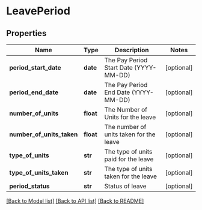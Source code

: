# LeavePeriod

## Properties
Name | Type | Description | Notes
------------ | ------------- | ------------- | -------------
**period_start_date** | **date** | The Pay Period Start Date (YYYY-MM-DD) | [optional] 
**period_end_date** | **date** | The Pay Period End Date (YYYY-MM-DD) | [optional] 
**number_of_units** | **float** | The Number of Units for the leave | [optional] 
**number_of_units_taken** | **float** | The number of units taken for the leave | [optional] 
**type_of_units** | **str** | The type of units paid for the leave | [optional] 
**type_of_units_taken** | **str** | The type of units taken for the leave | [optional] 
**period_status** | **str** | Status of leave | [optional] 

[[Back to Model list]](../README.md#documentation-for-models) [[Back to API list]](../README.md#documentation-for-api-endpoints) [[Back to README]](../README.md)


